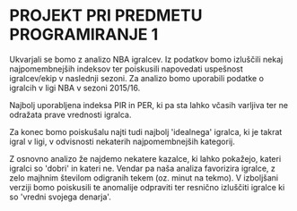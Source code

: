 # PROJEKT PRI PREDMETU PROGRAMIRANJE 1


Ukvarjali se bomo z analizo NBA igralcev. Iz podatkov bomo izluščili nekaj najpomembnejših indeksov ter poiskusili napovedati uspešnost igralcev/ekip v naslednji sezoni. Za analizo bomo uporabili podatke o igralcih v ligi NBA v sezoni 2015/16.

Najbolj uporabljena indeksa PIR in PER, ki pa sta lahko včasih varljiva ter ne odražata prave vrednosti igralca.

Za konec bomo poiskušalu najti tudi najbolj 'idealnega' igralca, ki je takrat igral v ligi, v odvisnosti nekaterih najpomembnejših kategorij.

Z osnovno analizo že najdemo nekatere kazalce, ki lahko pokažejo, kateri igralci so 'dobri' in kateri ne. Vendar pa naša analiza favorizira igralce, z zelo majhnim številom odigranih tekem (oz. minut na tekmo). V izboljšani verziji bomo poiskusili te anomalije odpraviti ter resnično izluščiti igralce ki so 'vredni svojega denarja'.


